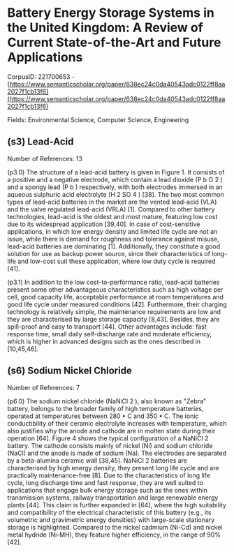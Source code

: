 # Battery Energy Storage Systems in the United Kingdom: A Review of Current State-of-the-Art and Future Applications

CorpusID: 221700653 - [https://www.semanticscholar.org/paper/638ec24c0da40543adc0122ff8aa2027f1cb13f6](https://www.semanticscholar.org/paper/638ec24c0da40543adc0122ff8aa2027f1cb13f6)

Fields: Environmental Science, Computer Science, Engineering

## (s3) Lead-Acid
Number of References: 13

(p3.0) The structure of a lead-acid battery is given in Figure 1. It consists of a positive and a negative electrode, which contain a lead dioxide (P b O 2 ) and a spongy lead (P b ) respectively, with both electrodes immersed in an aqueous sulphuric acid electrolyte (H 2 SO 4 ) [38]. The two most common types of lead-acid batteries in the market are the vented lead-acid (VLA) and the valve regulated lead-acid (VRLA) [1]. Compared to other battery technologies, lead-acid is the oldest and most mature, featuring low cost due to its widespread application [39,40]. In case of cost-sensitive applications, in which low energy density and limited life cycle are not an issue, while there is demand for roughness and tolerance against misuse, lead-acid batteries are dominating [1]. Additionally, they constitute a good solution for use as backup power source, since their characteristics of long-life and low-cost suit these application, where low duty cycle is required [41].

(p3.1) In addition to the low cost-to-performance ratio, lead-acid batteries present some other advantageous characteristics such as high voltage per cell, good capacity life, acceptable performance at room temperatures and good life cycle under measured conditions [42]. Furthermore, their charging technology is relatively simple, the maintenance requirements are low and they are characterised by large storage capacity [8,43]. Besides, they are spill-proof and easy to transport [44]. Other advantages include: fast response time, small daily self-discharge rate and moderate efficiency, which is higher in advanced designs such as the ones described in [10,45,46].
## (s6) Sodium Nickel Chloride
Number of References: 7

(p6.0) The sodium nickel chloride (NaNiCl 2 ), also known as "Zebra" battery, belongs to the broader family of high temperature batteries, operated at temperatures between 280 • C and 350 • C. The ionic conductibility of their ceramic electrolyte increases with temperature, which also justifies why the anode and cathode are in molten state during their operation [64]. Figure 4 shows the typical configuration of a NaNiCl 2 battery. The cathode consists mainly of nickel (Ni) and sodium chloride (NaCl) and the anode is made of sodium (Na). The electrodes are separated by a beta-alumina ceramic wall [38,45].  NaNiCl 2 batteries are characterised by high energy density, they present long life cycle and are practically maintenance-free [8]. Due to the characteristics of long life cycle, long discharge time and fast response, they are well suited to applications that engage bulk energy storage such as the ones within transmission systems, railway transportation and large renewable energy plants [44]. This claim is further expanded in [64], where the high suitability and compatibility of the electrical characteristic of this battery (e.g., its volumetric and gravimetric energy densities) with large-scale stationary storage is highlighted. Compared to the nickel cadmium (Ni-Cd) and nickel metal hydride (Ni-MH), they feature higher efficiency, in the range of 90% [42].
